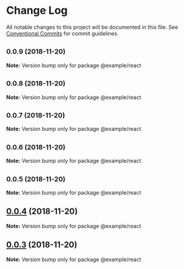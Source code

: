 # Change Log

All notable changes to this project will be documented in this file.
See [Conventional Commits](https://conventionalcommits.org) for commit guidelines.

## <small>0.0.9 (2018-11-20)</small>

**Note:** Version bump only for package @example/react





## <small>0.0.8 (2018-11-20)</small>

**Note:** Version bump only for package @example/react





## <small>0.0.7 (2018-11-20)</small>

**Note:** Version bump only for package @example/react





## <small>0.0.6 (2018-11-20)</small>

**Note:** Version bump only for package @example/react





## <small>0.0.5 (2018-11-20)</small>

**Note:** Version bump only for package @example/react





## [0.0.4](https://github.com/BarryYan/nsp/compare/v0.0.3...v0.0.4) (2018-11-20)

**Note:** Version bump only for package @example/react





## [0.0.3](https://github.com/BarryYan/nsp/compare/v0.0.2...v0.0.3) (2018-11-20)

**Note:** Version bump only for package @example/react
